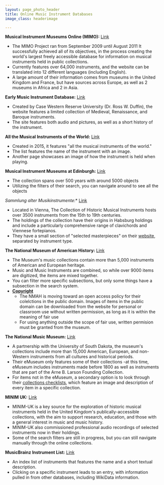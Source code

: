 ```yaml
---
layout: page_photo_header
title: Online Music Instrument Databases
image_class: headerimage

---
```


**Musical Instrument Museums Online (MIMO):** [Link](https://mimo-international.com/MIMO/accueil-ermes.aspx)

* The MIMO Project ran from September 2009 until August 2011 It successfully achieved all of its objectives, in the process creating the world's largest freely accessible database for information on musical instruments held in public collections.
* Currently features over 64,000 instruments, and the website can be translated into 12 different languages (including English).
* A large amount of their information comes from museums in the United Kingdom and France, but have sources across Europe, as well as 2 museums in Africa and 2 in Asia. 

**Early Music Instrument Database:** [Link](https://caslabs.case.edu/medren/)
* Created by Case Western Reserve University (Dr. Ross W. Duffin), the website features a limited collection of Medieval, Renaissance, and Baroque instruments. 
* The site features both audio and pictures, as well as a short history of the instrument.

**All the Musical Instruments of the World:** [Link](https://www.allthemusicalinstrumentsoftheworld.com/)
* Created in 2015, it features "all the musical instruments of the world."
* The list features the name of the instrument with an image.
* Another page showcases an image of how the instrument is held when playing.

**Musical Instrument Museums at Edinburgh:** [Link](https://collections.ed.ac.uk/mimed/about)
* The collection spans over 500 years with around 5000 objects
* Utilizing the filters of their search, you can navigate around to see all the objects

**Sammlung alter Musikinstrumente*:** [Link](https://www.khm.at/besuchen/sammlungen/sammlung-alter-musikinstrumente/)
* Located in Vienna, The Collection of Historic Musical Instruments hosts over 3500 instruments from the 15th to 19th centuries.
* The holdings of the collection have their origins in Habsburg holdings and include a particularly comprehensive range of clavichords and Viennese fortepianos.
* They have a small section of "selected masterpieces" on their [website](https://www.khm.at/en/visit/collections/collection-of-historic-musical-instruments/selected-masterpieces/), separated by instrument type.

**The National Museum of American History:** [Link](https://americanhistory.si.edu/collections/subjects/music-musical-instruments)
* The Museum's music collections contain more than 5,000 instruments of American and European heritage.
* Music and Music Instruments are combined, so while over 9000 items are digitized, the items are mixed together.
* You can filter more specific subsections, but only some things have a subsection in the search system. 
* [**Copyright**](https://americanhistory.si.edu/collections/rights-and-reproductions)
  * The NMAH is moving toward an open access policy for their colelctions in the public domain. Images of items in the public domain can be downloaded from the website for personal or classroom use without written permission, as long as it is within the meaning of fair use
  * For using anything outside the scope of fair use, written permision must be granted from the museum. 

**The National Music Museum:** [Link](https://emuseum.nmmusd.org/)
* A partnership with the University of South Dakota, the museum's collections include more than 15,000 American, European, and non-Western instruments from all cultures and historical periods.
* Their eMuseum only features some of their collections -at this time, eMuseum includes instruments made before 1800 as well as instruments that are part of the Arne B. Larson Founding Collection.
* For items not in the eMuseum, a secondary option is to look through their [collections checklists](http://collections.nmmusd.org/collect.html), which feature an image and description of every item in a specific collection. 

**MINIM UK:** [Link](https://minim.ac.uk/)
* MINIM-UK is a key source for the exploration of historic musical instruments held in the United Kingdom's publically-accessible collections, with the aim to support research, education, and those with a general interest in music and music history.
* MINIM-UK also commissioned professional audio recordings of selected instruments now in their holdings. 
* Some of the search filters are still in progress, but you can still navigate manually through the online collections. 

**MusicBrainz Instrument List:** [Link](https://musicbrainz.org/instruments)
* An index list of instruments that features the name and a short textual description. 
* Clicking on a specific instrument leads to an entry, with information pulled in from other databases, including WikiData information. 